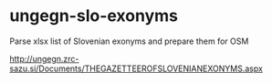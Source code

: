# ungegn-slo-exonyms
Parse xlsx list of Slovenian exonyms and prepare them for OSM

http://ungegn.zrc-sazu.si/Documents/THEGAZETTEEROFSLOVENIANEXONYMS.aspx
